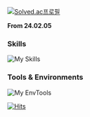 [![Solved.ac프로필](http://mazassumnida.wtf/api/v2/generate_badge?boj=thinker99)](https://solved.ac/thinker99)

**From 24.02.05**


### Skills
![My Skills](https://skillicons.dev/icons?i=c,python,aws)

### Tools & Environments
![My EnvTools](https://skillicons.dev/icons?i=vim,clion,pycharm,debian)


[![Hits](https://hits.seeyoufarm.com/api/count/incr/badge.svg?url=https%3A%2F%2Fgithub.com%2Fkitsune03k&count_bg=%23FF0000&title_bg=%23EEEEEE&icon=&icon_color=%23FFFFFF&title=hits&edge_flat=false)](https://hits.seeyoufarm.com)
